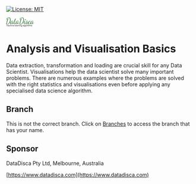 [![License: MIT](https://img.shields.io/badge/License-MIT-yellow.svg)](https://opensource.org/licenses/MIT) 

<img src="https://raw.githubusercontent.com/DataDisca/django_api1/master/DataDisca-Logo.svg_d400.png" width="75" height="25" />

# Analysis and Visualisation Basics 
Data extraction, transformation and loading are crucial skill for any Data Scientist. 
Visualisations help the data scientist solve many important problems. 
There are numerous examples where the problems are solved with the right statistics and visualisations even before applying any specialised data science algorithm. 

## Branch
 This is not the correct branch.
 Click on [Branches](https://github.com/DataDisca/Analysis-and-Visualisation-Basics/branches) to access the branch that has your name.
 

## Sponsor
DataDisca Pty Ltd, Melbourne, Australia

[https://www.datadisca.com](https://www.datadisca.com)

 

